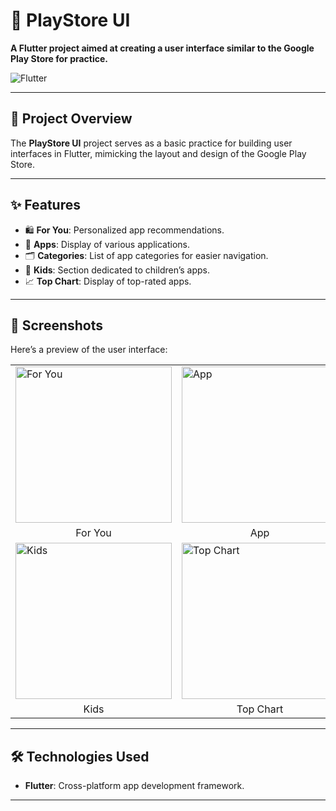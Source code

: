 <h1>📱 PlayStore UI</h1>

<p><strong>A Flutter project aimed at creating a user interface similar to the Google Play Store for practice.</strong></p>

<img class="badge" src="https://img.shields.io/badge/Flutter-v2.0%2B-blue?style=flat&logo=flutter" alt="Flutter">
<hr>

<h2>🚀 Project Overview</h2>
<p>The <strong>PlayStore UI</strong> project serves as a basic practice for building user interfaces in Flutter, mimicking the layout and design of the Google Play Store.</p>

<hr>

<h2>✨ Features</h2>
<ul>
    <li>🛍️ <strong>For You</strong>: Personalized app recommendations.</li>
    <li>📱 <strong>Apps</strong>: Display of various applications.</li>
    <li>🗂️ <strong>Categories</strong>: List of app categories for easier navigation.</li>
    <li>👶 <strong>Kids</strong>: Section dedicated to children’s apps.</li>
    <li>📈 <strong>Top Chart</strong>: Display of top-rated apps.</li>
</ul>

<hr>

<h2>📱 Screenshots</h2>
<p>Here’s a preview of the user interface:</p>

<table>
  <tr>
    <td><img src="https://github.com/Rutvabhatt19/Playstoreui/assets/118719070/42b5053b-8007-4b4f-9309-a4078fa85e35" alt="For You" width="250"></td>
    <td><img src="https://github.com/Rutvabhatt19/Playstoreui/assets/118719070/365d0877-7c83-4215-969e-87d04e4e8c14" alt="App" width="250"></td>
    <td><img src="https://github.com/Rutvabhatt19/Playstoreui/assets/118719070/ef6f4912-3ca3-4a71-8951-c91c04ed7e15" alt="Categories" width="250"></td>
  </tr>
  <tr>
    <td align="center">For You</td>
    <td align="center">App</td>
    <td align="center">Categories</td>
  </tr>
  <tr>
    <td><img src="https://github.com/Rutvabhatt19/Playstoreui/assets/118719070/67e211c6-2bfd-467a-b61e-cce9db0eba7a" alt="Kids" width="250"></td>
    <td><img src="https://github.com/Rutvabhatt19/Playstoreui/assets/118719070/15687ae2-7afb-41de-97ed-ba040e48cffb" alt="Top Chart" width="250"></td>
    <td></td>
  </tr>
  <tr>
    <td align="center">Kids</td>
    <td align="center">Top Chart</td>
    <td></td>
  </tr>
</table>

<hr>

<h2>🛠️ Technologies Used</h2>
<ul>
    <li><strong>Flutter</strong>: Cross-platform app development framework.</li>
</ul>

<hr>


